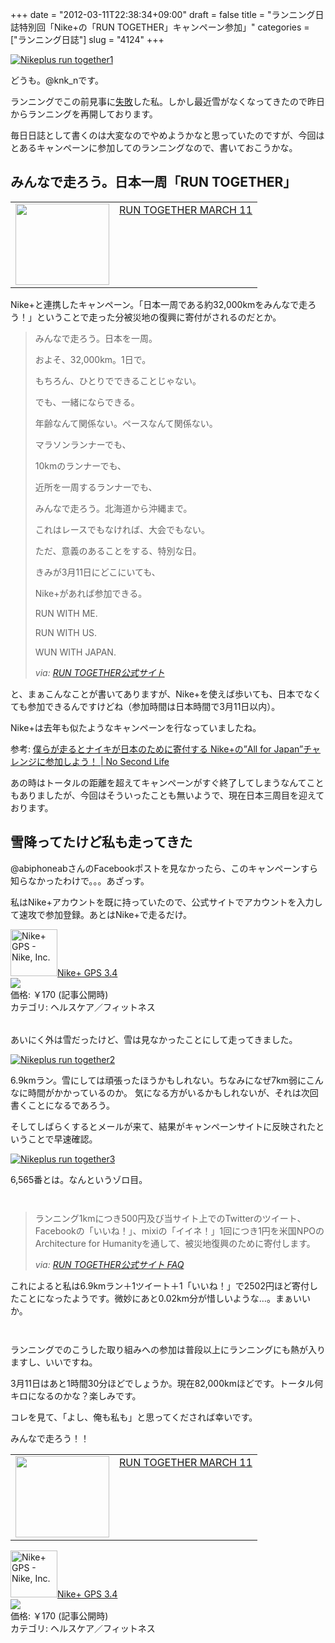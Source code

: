 +++
date = "2012-03-11T22:38:34+09:00"
draft = false
title = "ランニング日誌特別回「Nike+の「RUN TOGETHER」キャンペーン参加」"
categories = ["ランニング日誌"]
slug = "4124"
+++

<div class="center"><a href="https://knk-n.com/images/2012/03/nikeplus_run-together1.jpg" title="Nikeplus run together1"><img src="https://knk-n.com/images/2012/03/nikeplus_run-together1.jpg" alt="Nikeplus run together1" title="nikeplus_run-together1.jpg" /></a></div>

どうも。@knk_nです。

ランニングでこの前見事に<a href="https://knk-n.com/2012/02/12/running_setback/" target="_blank">失敗</a>した私。しかし最近雪がなくなってきたので昨日からランニングを再開しております。

毎日日誌として書くのは大変なのでやめようかなと思っていたのですが、今回はとあるキャンペーンに参加してのランニングなので、書いておこうかな。<!--more--><h2>みんなで走ろう。日本一周「RUN TOGETHER」</h2>
<table width="100%"><td valign="top" width="150"><a href="http://runtogether.jp/index.html" target="_blank"><img border="0" src="http://capture.heartrails.com/150x130/shadow?http://runtogether.jp/index.html" alt="" width="150" height="130" /></a></td><td valign="top"><a href="http://runtogether.jp/index.html" target="_blank">RUN TOGETHER MARCH 11</a><script type="text/javascript">var url="http://runtogether.jp/index.html";</script><script src="http://api.b.st-hatena.com/entry.count?url=http://runtogether.jp/index.html&callback=hatebTxt"></script></td></table>

Nike+と連携したキャンペーン。「日本一周である約32,000kmをみんなで走ろう！」ということで走った分被災地の復興に寄付がされるのだとか。

<blockquote>
<p>みんなで走ろう。日本を一周。</p>
<p>およそ、32,000km。1日で。</p>
<p>もちろん、ひとりでできることじゃない。</p>
<p>でも、一緒にならできる。</p>
<p>年齢なんて関係ない。ペースなんて関係ない。</p>
<p>マラソンランナーでも、</p>
<p>10kmのランナーでも、</p>
<p>近所を一周するランナーでも、</p>
<p>みんなで走ろう。北海道から沖縄まで。</p>
<p>これはレースでもなければ、大会でもない。</p>
<p>ただ、意義のあることをする、特別な日。</p>
<p>きみが3月11日にどこにいても、</p>
<p>Nike+があれば参加できる。</p>
<p>RUN WITH ME.</p>
<p>RUN WITH US.</p>
<p>WUN WITH JAPAN.</p>
<cite>via: <a href="http://runtogether.jp/index.html" target="_blank">RUN TOGETHER公式サイト</a></cite>
</blockquote>

と、まぁこんなことが書いてありますが、Nike+を使えば歩いても、日本でなくても参加できるんですけどね（参加時間は日本時間で3月11日以内）。

Nike+は去年も似たようなキャンペーンを行なっていましたね。

<p>参考: <a href="http://www.ttcbn.net/no_second_life/archives/9307" target="_blank">僕らが走るとナイキが日本のために寄付する Nike+の”All for Japan”チャレンジに参加しよう！ | No Second Life</a><script type="text/javascript">var url="http://www.ttcbn.net/no_second_life/archives/9307";</script><script src="http://api.b.st-hatena.com/entry.count?url=http://www.ttcbn.net/no_second_life/archives/9307&callback=hatebTxt"></script></p>

あの時はトータルの距離を超えてキャンペーンがすぐ終了してしまうなんてこともありましたが、今回はそういったことも無いようで、現在日本三周目を迎えております。

<h2>雪降ってたけど私も走ってきた</h2>
@abiphoneabさんのFacebookポストを見なかったら、このキャンペーンすら知らなかったわけで。。。あざっす。

私はNike+アカウントを既に持っていたので、公式サイトでアカウントを入力して速攻で参加登録。あとはNike+で走るだけ。

<table class="appstorehelper">
<a href="http://itunes.apple.com/jp/app/nike+-gps/id387771637?mt=8&uo=4" target="new"><img class="appstorehelper_appicn" width="75" height="75" src="http://a5.mzstatic.com/us/r1000/110/Purple/v4/59/da/63/59da6388-0307-d28d-ec07-04d664e8f396/mzl.bwryhydv.png" alt="Nike+ GPS - Nike, Inc."></a>
<a href="http://itunes.apple.com/jp/app/nike+-gps/id387771637?mt=8&uo=4" target="new">Nike+ GPS 3.4</a><br>
<a href="http://itunes.apple.com/jp/app/nike+-gps/id387771637?mt=8&uo=4" target="itunes_store"><img class="appstorehelper_icn" src="http://ax.phobos.apple.com.edgesuite.net/ja_jp/images/web/linkmaker/badge_appstore-sm.gif" ></a><br>
価格: &#65509;170 (記事公開時)<br>
カテゴリ: ヘルスケア／フィットネス<br>
</table>

あいにく外は雪だったけど、雪は見なかったことにして走ってきました。

<div class="center"><a href="https://knk-n.com/images/2012/03/nikeplus_run-together2.jpg" title="Nikeplus run together2"><img src="https://knk-n.com/images/2012/03/nikeplus_run-together2.jpg" alt="Nikeplus run together2" title="nikeplus_run-together2.jpg" /></a></div>

6.9kmラン。雪にしては頑張ったほうかもしれない。ちなみになぜ7km弱にこんなに時間がかかっているのか。
気になる方がいるかもしれないが、それは次回書くことになるであろう。

そしてしばらくするとメールが来て、結果がキャンペーンサイトに反映されたということで早速確認。

<div class="center"><a href="https://knk-n.com/images/2012/03/nikeplus_run-together3.jpg" title="Nikeplus run together3"><img src="https://knk-n.com/images/2012/03/nikeplus_run-together3.jpg" alt="Nikeplus run together3" title="nikeplus_run-together3.jpg" /></a></div>

6,565番とは。なんというゾロ目。
<p style="margin-top: 3em;"></p>
<blockquote>
<p>ランニング1kmにつき500円及び当サイト上でのTwitterのツイート、Facebookの「いいね！」、mixiの「イイネ！」1回につき1円を米国NPOのArchitecture for Humanityを通して、被災地復興のために寄付します。</p>
<cite>via: <a href="http://runtogether.jp/index.html" target="_blank">RUN TOGETHER公式サイト FAQ</a></cite>
</blockquote>

これによると私は6.9kmラン＋1ツイート＋1「いいね！」で2502円ほど寄付したことになったようです。微妙にあと0.02km分が惜しいような…。まぁいいか。
<p style="margin-top: 3em;"></p>
ランニングでのこうした取り組みへの参加は普段以上にランニングにも熱が入りますし、いいですね。

3月11日はあと1時間30分ほどでしょうか。現在82,000kmほどです。トータル何キロになるのかな？楽しみです。

コレを見て、「よし、俺も私も」と思ってくだされば幸いです。

みんなで走ろう！！

<table width="100%"><td valign="top" width="150"><a href="http://runtogether.jp/index.html" target="_blank"><img border="0" src="http://capture.heartrails.com/150x130/shadow?http://runtogether.jp/index.html" alt="" width="150" height="130" /></a></td><td valign="top"><a href="http://runtogether.jp/index.html" target="_blank">RUN TOGETHER MARCH 11</a><script type="text/javascript">var url="http://runtogether.jp/index.html";</script><script src="http://api.b.st-hatena.com/entry.count?url=http://runtogether.jp/index.html&callback=hatebTxt"></script></td></table>

<table class="appstorehelper">
<a href="http://itunes.apple.com/jp/app/nike+-gps/id387771637?mt=8&uo=4" target="new"><img class="appstorehelper_appicn" width="75" height="75" src="http://a5.mzstatic.com/us/r1000/110/Purple/v4/59/da/63/59da6388-0307-d28d-ec07-04d664e8f396/mzl.bwryhydv.png" alt="Nike+ GPS - Nike, Inc."></a>
<a href="http://itunes.apple.com/jp/app/nike+-gps/id387771637?mt=8&uo=4" target="new">Nike+ GPS 3.4</a><br>
<a href="http://itunes.apple.com/jp/app/nike+-gps/id387771637?mt=8&uo=4" target="itunes_store"><img class="appstorehelper_icn" src="http://ax.phobos.apple.com.edgesuite.net/ja_jp/images/web/linkmaker/badge_appstore-sm.gif" ></a><br>
価格: &#65509;170 (記事公開時)<br>
カテゴリ: ヘルスケア／フィットネス<br>
</table>
